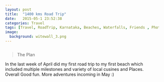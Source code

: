 ```yaml
---
layout: post
title:  "1400 kms Road Trip"
date:   2015-05-1 23:52:38
categories: Travel
tags: [Travel, RoadTrip, Karnataka, Beaches, Waterfalls, Friends , Photoblog, WeekendDiaries]
image:
  background: witewall_3.png
---
```

<img src="https://i.imgur.com/QbRbdj3.png" alt="">

>The Plan

In the last week of April did my first road trip to my first beach which included multiple milestones and variety of local cusines and Places. Overall Good fun. More adventures incoming in May :)

<img src="https://i.imgur.com/xru78lF.jpg" alt="">
